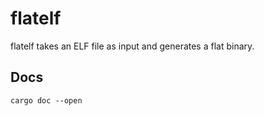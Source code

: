 # flatelf

flatelf takes an ELF file as input and generates a flat binary.

## Docs

```
cargo doc --open
```

